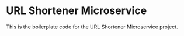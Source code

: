 # URL Shortener Microservice

This is the boilerplate code for the URL Shortener Microservice project. 
